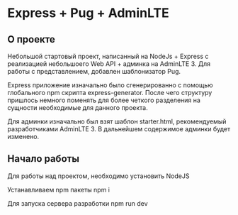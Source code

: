 # Express + Pug + AdminLTE

## О проекте

Небольшой стартовый проект, написанный на NodeJs + Express с реализацией небольшоего Web API + админка на AdminLTE 3. Для работы с представлением, добавлен шаблонизатор Pug.

Express приложение изначально было сгенерированно с помощью глобального npm скрипта express-generator. После чего структуру пришлось немного поменять для более четкого разделения на сущности необходимые для данного проекта.

Для админки изначально был взят шаблон starter.html, рекомендуемый разработчиками AdminLTE 3. В дальнейшем содержимое админки будет изменено.


## Начало работы

Для работы над проектом, необходимо установить NodeJS

Устанавливаем npm пакеты 
    npm i

Для запуска сервера разработки
    npm run dev 